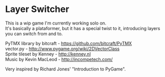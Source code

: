 Layer Switcher
===

This is a wip game I'm currently working solo on.  
It's basically a plataformer, but it has a special twist to it, introducing layers you can switch from and to.


PyTMX library by bitcraft - https://github.com/bitcraft/PyTMX  
vector.py - http://www.pygame.org/wiki/2DVectorClass  
Sprite tileset by Kenney - http://kenney.nl  
Music by Kevin MacLeod - http://incompetech.com/  


Very inspired by Richard Jones' "Introduction to PyGame".
